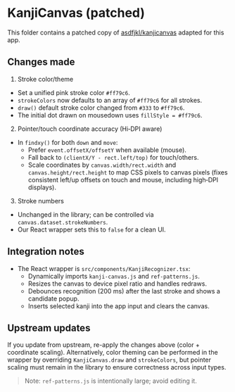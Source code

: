 # KanjiCanvas (patched)

This folder contains a patched copy of [asdfjkl/kanjicanvas](https://github.com/asdfjkl/kanjicanvas) adapted for this app.

## Changes made

1. Stroke color/theme

- Set a unified pink stroke color `#ff79c6`.
- `strokeColors` now defaults to an array of `#ff79c6` for all strokes.
- `draw()` default stroke color changed from `#333` to `#ff79c6`.
- The initial dot drawn on mousedown uses `fillStyle = #ff79c6`.

2. Pointer/touch coordinate accuracy (Hi‑DPI aware)

- In `findxy()` for both `down` and `move`:
  - Prefer `event.offsetX/offsetY` when available (mouse).
  - Fall back to `(clientX/Y - rect.left/top)` for touch/others.
  - Scale coordinates by `canvas.width/rect.width` and `canvas.height/rect.height` to map CSS pixels to canvas pixels (fixes consistent left/up offsets on touch and mouse, including high‑DPI displays).

3. Stroke numbers

- Unchanged in the library; can be controlled via `canvas.dataset.strokeNumbers`.
- Our React wrapper sets this to `false` for a clean UI.

## Integration notes

- The React wrapper is `src/components/KanjiRecognizer.tsx`:
  - Dynamically imports `kanji-canvas.js` and `ref-patterns.js`.
  - Resizes the canvas to device pixel ratio and handles redraws.
  - Debounces recognition (200 ms) after the last stroke and shows a candidate popup.
  - Inserts selected kanji into the app input and clears the canvas.

## Upstream updates

If you update from upstream, re-apply the changes above (color + coordinate scaling). Alternatively, color theming can be performed in the wrapper by overriding `KanjiCanvas.draw` and `strokeColors`, but pointer scaling must remain in the library to ensure correctness across input types.

> Note: `ref-patterns.js` is intentionally large; avoid editing it.
